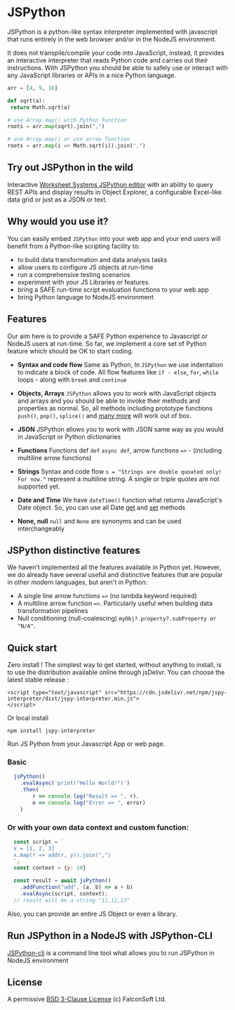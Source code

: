 # JSPython

JSPython is a python-like syntax interpreter implemented with javascript that runs entirely in the web browser and/or in the NodeJS environment.

It does not transpile/compile your code into JavaScript, instead, it provides an interactive interpreter that reads Python code and carries out their instructions. With JSPython you should be able to safely use or interact with any JavaScript libraries or APIs in a nice Python language.

```py
arr = [4, 9, 16]

def sqrt(a):
 return Math.sqrt(a)

# use Array.map() with Python function
roots = arr.map(sqrt).join(",")

# use Array.map() or use arrow function
roots = arr.map(i => Math.sqrt(i)).join(",")

```
## Try out JSPython in the wild
Interactive [Worksheet Systems JSPython editor](https://run.worksheet.systems/data-studio/app/guest/jspy-playground?file=main.jspy) with an ability to query REST APIs and display results in Object Explorer, a configurable Excel-like data grid or just as a JSON or text.

## Why would you use it?
You can easily embed `JSPython` into your web app and your end users will benefit from a Python-like scripting facility to:
   * to build data transformation and data analysis tasks
   * allow users to configure JS objects at run-time
   * run a comprehensive testing scenarios
   * experiment with your JS Libraries or features.
   * bring a SAFE run-time script evaluation functions to your web app
   * bring Python language to NodeJS environment

## Features
Our aim here is to provide a SAFE Python experience to Javascript or NodeJS users at run-time. So far, we implement a core set of Python feature which should be OK to start coding.

  * **Syntax and code flow** Same as Python, In `JSPython` we use indentation to indicate a block of code. All flow features like `if - else`, `for`, `while` loops - along with `break` and `continue`

  * **Objects, Arrays** `JSPython` allows you to work with JavaScript objects and arrays and you should be able to invoke their methods and properties as normal. So, all methods including prototype functions `push()`, `pop()`, `splice()` and [many more](https://www.w3schools.com/js/js_array_methods.asp) will work out of box.

  * **JSON** JSPython allows you to work with JSON same way as you would in JavaScript or Python dictionaries

  * **Functions** Functions def `def` `async def`, arrow functions `=>` - (including multiline arrow functions)

  * **Strings** Syntax and code flow `s = "Strings are double quoated only! For now."` represent a multiline string. A single or triple quotes are not supported yet.

  * **Date and Time** We have `dateTime()` function what returns JavaScript's Date object. So, you can use all Date [get](https://www.w3schools.com/js/js_date_methods.asp) and [set](https://www.w3schools.com/js/js_date_methods_set.asp) methods

  * **None, null** `null` and `None` are synonyms and can be used interchangeably

## JSPython distinctive features
We haven't implemented all the features available in Python yet. However, we do already have several useful and distinctive features that are popular in other modern languages, but aren't in Python:
 - A single line arrow functions `=>` (no lambda keyword required)
 - A multiline arrow function `=>`. Particularly useful when building data transformation pipelines
 - Null conditioning (null-coalescing) `myObj?.property?.subProperty or "N/A"`. 

## Quick start

Zero install !
The simplest way to get started, without anything to install, is to use the distribution available online through jsDelivr. You can choose the latest stable release :
```
<script type="text/javascript" src="https://cdn.jsdelivr.net/npm/jspy-interpreter/dist/jspy-interpreter.min.js">
</script>
```

Or local install
```
npm install jspy-interpreter
```
Run JS Python from your Javascript App or web page.
### Basic
```js
  jsPython()
    .evalAsync('print("Hello World!")')
    .then(
        r => console.log("Result => ", r),
        e => console.log("Error => ", error)
    )
```
### Or with your own data context and custom function:
```js
  const script = `
  x = [1, 2, 3]
  x.map(r => add(r, y)).join(",")
  `;
  const context = {y: 10}

  const result = await jsPython()
    .addFunction("add", (a, b) => a + b)
    .evalAsync(script, context);
  // result will be a string "11,12,13"
```
Also, you can provide an entire JS Object or even a library.

## Run JSPython in a NodeJS with JSPython-CLI

[JSPython-cli](https://github.com/jspython-dev/jspython-cli) is a command line tool what allows you to run JSPython in NodeJS environment


## License
A permissive [BSD 3-Clause License](https://github.com/jspython-dev/jspython/blob/master/LICENSE) (c) FalconSoft Ltd.